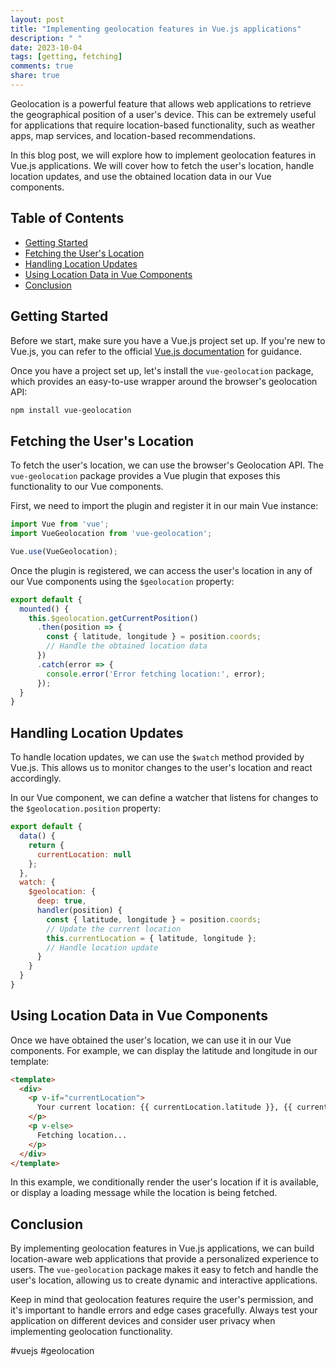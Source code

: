 ```yaml
---
layout: post
title: "Implementing geolocation features in Vue.js applications"
description: " "
date: 2023-10-04
tags: [getting, fetching]
comments: true
share: true
---
```


Geolocation is a powerful feature that allows web applications to retrieve the geographical position of a user's device. This can be extremely useful for applications that require location-based functionality, such as weather apps, map services, and location-based recommendations.

In this blog post, we will explore how to implement geolocation features in Vue.js applications. We will cover how to fetch the user's location, handle location updates, and use the obtained location data in our Vue components.

## Table of Contents
- [Getting Started](#getting-started)
- [Fetching the User's Location](#fetching-the-users-location)
- [Handling Location Updates](#handling-location-updates)
- [Using Location Data in Vue Components](#using-location-data-in-vue-components)
- [Conclusion](#conclusion)

## Getting Started
Before we start, make sure you have a Vue.js project set up. If you're new to Vue.js, you can refer to the official [Vue.js documentation](https://vuejs.org/) for guidance.

Once you have a project set up, let's install the `vue-geolocation` package, which provides an easy-to-use wrapper around the browser's geolocation API:

```bash
npm install vue-geolocation
```

## Fetching the User's Location
To fetch the user's location, we can use the browser's Geolocation API. The `vue-geolocation` package provides a Vue plugin that exposes this functionality to our Vue components.

First, we need to import the plugin and register it in our main Vue instance:

```javascript
import Vue from 'vue';
import VueGeolocation from 'vue-geolocation';

Vue.use(VueGeolocation);
```

Once the plugin is registered, we can access the user's location in any of our Vue components using the `$geolocation` property:

```javascript
export default {
  mounted() {
    this.$geolocation.getCurrentPosition()
      .then(position => {
        const { latitude, longitude } = position.coords;
        // Handle the obtained location data
      })
      .catch(error => {
        console.error('Error fetching location:', error);
      });
  }
}
```

## Handling Location Updates
To handle location updates, we can use the `$watch` method provided by Vue.js. This allows us to monitor changes to the user's location and react accordingly.

In our Vue component, we can define a watcher that listens for changes to the `$geolocation.position` property:

```javascript
export default {
  data() {
    return {
      currentLocation: null
    };
  },
  watch: {
    $geolocation: {
      deep: true,
      handler(position) {
        const { latitude, longitude } = position.coords;
        // Update the current location
        this.currentLocation = { latitude, longitude };
        // Handle location update
      }
    }
  }
}
```

## Using Location Data in Vue Components
Once we have obtained the user's location, we can use it in our Vue components. For example, we can display the latitude and longitude in our template:

```html
<template>
  <div>
    <p v-if="currentLocation">
      Your current location: {{ currentLocation.latitude }}, {{ currentLocation.longitude }}
    </p>
    <p v-else>
      Fetching location...
    </p>
  </div>
</template>
```

In this example, we conditionally render the user's location if it is available, or display a loading message while the location is being fetched.

## Conclusion
By implementing geolocation features in Vue.js applications, we can build location-aware web applications that provide a personalized experience to users. The `vue-geolocation` package makes it easy to fetch and handle the user's location, allowing us to create dynamic and interactive applications.

Keep in mind that geolocation features require the user's permission, and it's important to handle errors and edge cases gracefully. Always test your application on different devices and consider user privacy when implementing geolocation functionality.

#vuejs #geolocation